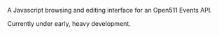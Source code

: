A Javascript browsing and editing interface for an Open511 Events API.

Currently under early, heavy development.